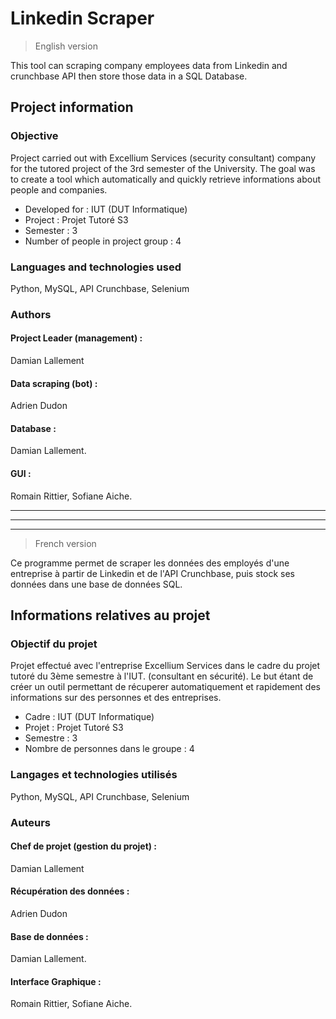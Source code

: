 # Linkedin Scraper

> English version

This tool can scraping company employees data from Linkedin and crunchbase API then store those data in a SQL Database.

## Project information

### Objective

Project carried out with Excellium Services (security consultant) company for the tutored project of the 3rd semester of the University. The goal was to create a tool which automatically and quickly retrieve informations about people and companies.

* Developed for : IUT (DUT Informatique)
* Project : Projet Tutoré S3
* Semester : 3
* Number of people in project group : 4

### Languages and technologies used

Python, MySQL, API Crunchbase, Selenium

### Authors

#### Project Leader (management) :

Damian Lallement

#### Data scraping (bot) : 

Adrien Dudon

#### Database : 

Damian Lallement.

#### GUI :

Romain Rittier, Sofiane Aiche.

---
---
---

> French version

Ce programme permet de scraper les données des employés d'une entreprise à partir de Linkedin et de l'API Crunchbase, puis stock ses données dans une base de données SQL.

## Informations relatives au projet

### Objectif du projet

Projet effectué avec l'entreprise Excellium Services dans le cadre du projet tutoré du 3ème semestre à l'IUT. (consultant en sécurité). Le but étant de créer un outil permettant de récuperer automatiquement et rapidement des informations sur des personnes et des entreprises.

* Cadre : IUT (DUT Informatique)
* Projet : Projet Tutoré S3
* Semestre : 3
* Nombre de personnes dans le groupe : 4

### Langages et technologies utilisés

Python, MySQL, API Crunchbase, Selenium

### Auteurs

#### Chef de projet (gestion du projet) :

Damian Lallement

#### Récupération des données : 

Adrien Dudon

#### Base de données : 

Damian Lallement.

#### Interface Graphique :

Romain Rittier, Sofiane Aiche.
